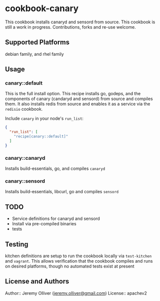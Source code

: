 # cookbook-canary

This cookbook installs canaryd and sensord from source. This cookbook is still a work in progress. Contributions, forks and re-use welcome.

## Supported Platforms

debian family, and rhel family

## Usage

### canary::default

This is the full install option. This recipe installs go, godeps, and the components of canary (candaryd and sensord) from source and compiles them. It also installs redis from source and enables it as a service via the `redisio` cookbook.

Include `canary` in your node's `run_list`:

```json
{
  "run_list": [
    "recipe[canary::default]"
  ]
}
```

### canary::canaryd

Installs build-essentials, go, and compiles `canaryd`

### canary::sensord

Installs build-essentials, libcurl, go and compiles `sensord`

## TODO

* Service definitions for canaryd and sensord
* Install via pre-compiled binaries
* tests

## Testing

kitchen definitions are setup to run the cookbook locally via `test-kitchen` and `vagrant`. This allows verification that the cookbook compiles and runs on desired platforms, though no automated tests exist at present

## License and Authors

Author:: Jeremy Olliver (<jeremy.olliver@gmail.com>)
License:: apachev2
